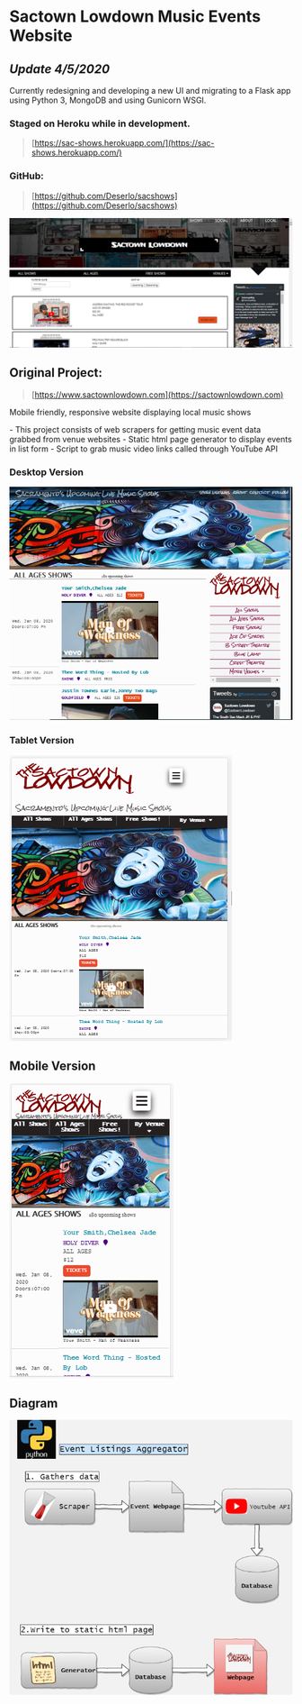 # Sactown Lowdown Music Events Website

## *Update 4/5/2020*
<p>Currently redesigning and developing a  new UI and migrating to a Flask app using Python 3, MongoDB and using Gunicorn WSGI.</p>

### Staged on Heroku while in development. 
> [https://sac-shows.herokuapp.com/](https://sac-shows.herokuapp.com/)

### GitHub:
> [https://github.com/Deserlo/sacshows](https://github.com/Deserlo/sacshows)

![New App](https://github.com/Deserlo/Events-with-Youtube-aggregator/blob/master/update452020.PNG)

## Original Project: 
> [https://www.sactownlowdown.com](https://sactownlowdown.com)
<p> Mobile friendly, responsive website displaying local music shows </p>
- This project consists of  web scrapers for getting music event data grabbed from venue websites
- Static html page generator to display events in list form
- Script to grab music video links called through YouTube API

### Desktop Version
![Desktop Version](https://github.com/Deserlo/Events-with-Youtube-aggregator/blob/master/stlddesktopcapture.PNG)

### Tablet Version
![enter image description here](https://github.com/Deserlo/Events-with-Youtube-aggregator/blob/master/stldtabletcapture.PNG)

## Mobile Version
![enter image description here](https://github.com/Deserlo/Events-with-Youtube-aggregator/blob/master/stldmobilecapture.PNG)

## Diagram
![Diagram](https://github.com/Deserlo/Events-with-Youtube-aggregator/blob/master/Stld.png)
